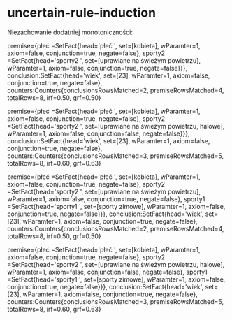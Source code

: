 # uncertain-rule-induction

Niezachowanie dodatniej monotoniczności:

premise={płeć =SetFact{head='płeć ', set=[kobieta], wParamter=1, axiom=false, conjunction=true, negate=false},
sporty2 =SetFact{head='sporty2 ', set=[uprawiane na świeżym powietrzu], wParamter=1, axiom=false, conjunction=true, negate=false}}},
conclusion:SetFact{head='wiek', set=[23], wParamter=1, axiom=false, conjunction=true, negate=false},
counters:Counters{conclusionsRowsMatched=2, premiseRowsMatched=4, totalRows=8, irf=0.50, grf=0.50}

premise={płeć =SetFact{head='płeć ', set=[kobieta], wParamter=1, axiom=false, conjunction=true, negate=false},
sporty2 =SetFact{head='sporty2 ', set=[uprawiane na świeżym powietrzu, halowe], wParamter=1, axiom=false, conjunction=false, negate=false}}},
conclusion:SetFact{head='wiek', set=[23], wParamter=1, axiom=false, conjunction=true, negate=false},
counters:Counters{conclusionsRowsMatched=3, premiseRowsMatched=5, totalRows=8, irf=0.60, grf=0.63}

premise={płeć =SetFact{head='płeć ', set=[kobieta], wParamter=1, axiom=false, conjunction=true, negate=false},
sporty2 =SetFact{head='sporty2 ', set=[uprawiane na świeżym powietrzu], wParamter=1, axiom=false, conjunction=true, negate=false},
sporty1 =SetFact{head='sporty1 ', set=[sporty zimowe], wParamter=1, axiom=false, conjunction=true, negate=false}}},
conclusion:SetFact{head='wiek', set=[23], wParamter=1, axiom=false, conjunction=true, negate=false},
counters:Counters{conclusionsRowsMatched=2, premiseRowsMatched=4, totalRows=8, irf=0.50, grf=0.50}

premise={płeć =SetFact{head='płeć ', set=[kobieta], wParamter=1, axiom=false, conjunction=true, negate=false},
sporty2 =SetFact{head='sporty2 ', set=[uprawiane na świeżym powietrzu, halowe], wParamter=1, axiom=false, conjunction=false, negate=false},
sporty1 =SetFact{head='sporty1 ', set=[sporty zimowe], wParamter=1, axiom=false, conjunction=true, negate=false}}},
conclusion:SetFact{head='wiek', set=[23], wParamter=1, axiom=false, conjunction=true, negate=false},
counters:Counters{conclusionsRowsMatched=3, premiseRowsMatched=5, totalRows=8, irf=0.60, grf=0.63}